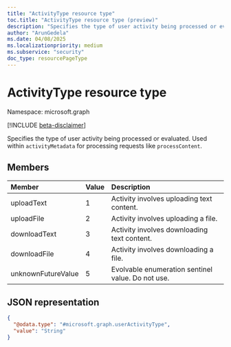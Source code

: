 ```yaml
---
title: "ActivityType resource type"
toc.title: "ActivityType resource type (preview)"
description: "Specifies the type of user activity being processed or evaluated."
author: "ArunGedela"
ms.date: 04/08/2025
ms.localizationpriority: medium
ms.subservice: "security"
doc_type: resourcePageType
---
```


# ActivityType resource type

Namespace: microsoft.graph

[!INCLUDE [beta-disclaimer](../../includes/beta-disclaimer.md)]

Specifies the type of user activity being processed or evaluated. Used within `activityMetadata` for processing requests like `processContent`.

## Members

|Member|Value|Description|
|:---|:---|:---|
|uploadText|1|Activity involves uploading text content.|
|uploadFile|2|Activity involves uploading a file.|
|downloadText|3|Activity involves downloading text content.|
|downloadFile|4|Activity involves downloading a file.|
|unknownFutureValue|5|Evolvable enumeration sentinel value. Do not use.|

## JSON representation

<!-- {
  "blockType": "resource",
  "@odata.type": "microsoft.graph.userActivityType"
}
-->
``` json
{
  "@odata.type": "#microsoft.graph.userActivityType",
  "value": "String"
}
```
